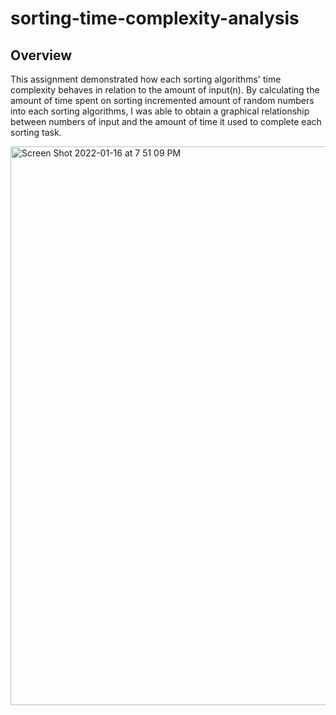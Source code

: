 # sorting-time-complexity-analysis

## Overview
This assignment demonstrated how each sorting algorithms' time complexity behaves in relation to the amount of input(n). By calculating the amount of time spent on sorting incremented amount of random numbers into each sorting algorithms, I was able to obtain a graphical relationship between numbers of input and the amount of time it used to complete each sorting task. 

<img width="894" alt="Screen Shot 2022-01-16 at 7 51 09 PM" src="https://user-images.githubusercontent.com/84875731/149705875-3fc7684d-3b6c-4fb1-8b73-40d5d36ab020.png">


